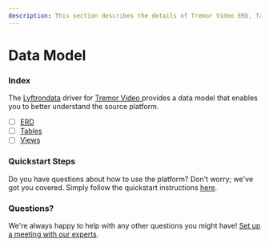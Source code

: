 ```yaml
---
description: This section describes the details of Tremor Video ERD, Tables, and Views.
---
```


# Data Model

### Index

The  [Lyftrondata](https://www.lyftrondata.com/) driver for [Tremor Video](https://www.lyftrondata.com/integration/tremor-video/)[ ](https://www.lyftrondata.com/integration/tremor-video/)provides a data model that enables you to better understand the source platform.

* [ ] [ERD](../../../marketing-analytics/tremor-video/data-model/erd.md)
* [ ] [Tables](../../../marketing-analytics/tremor-video/data-model/tables.md)
* [ ] [Views](../../../marketing-analytics/tremor-video/data-model/views.md)

### Quickstart Steps

Do you have questions about how to use the platform? Don't worry; we've got you covered. Simply follow the quickstart instructions [here](../../../../quickstart-steps.md).

### Questions? <a href="#questions" id="questions"></a>

We're always happy to help with any other questions you might have! [Set up a meeting with our experts](https://www.lyftrondata.com/book-a-meeting/).

